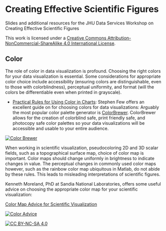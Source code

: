 # Creating Effective Scientific Figures 
Slides and additional resources for the JHU Data Services Workshop on Creating Effective Scientific Figures

This work is licensed under a
[Creative Commons Attribution-NonCommercial-ShareAlike 4.0 International License][cc-by-nc-sa].

## Color

The role of color in data visualization is profound. Choosing the right colors for your data visualization is essential. Some considerations for appropriate color choice include accessibility (ensuring colors are distinguishable, even to those with colorblindness), perceptual uniformity, and format (will the colors be differentiable even when printed in grayscale).  

* [Practical Rules for Using Color in Charts](http://www.perceptualedge.com/articles/visual_business_intelligence/rules_for_using_color.pdf): 
Stephen Few offers an excellent guide on for choosing colors for data visualizations: 
Arguably the most popular color palette generator is [ColorBrewer](http://www.colorbrewer2.org). ColorBrewer allows for the creation of colorblind safe, print friendly safe, and photocopy safe color palettes so your data visualizations will be accessible and usable to your entire audience. 

[![Color Brewer](ColorBrewer.png)](http://www.colorbrewer2.org)

When working in scientific visualization, pseudocoloring 2D and 3D scalar fields, such as a topographical surface map, choice of color map is important. Color maps should change uniformly in brightness to indicate changes in value. The perceptual changes in commonly used color maps however, such as the rainbow color map ubiquitous in Matlab, do not abide by these rules. This leads to misleading interpretations of scientific figures. 

Kenneth Moreland, PhD at Sandia National Laboratories, offers some useful advice on choosing the appropriate color map for your scientific visualization: 

[Color Map Advice for Scientific Visualization](https://www.kennethmoreland.com/color-advice/)

[![Color Advice](https://www.kennethmoreland.com/color-advice/smooth-cool-warm/smooth-cool-warm-3d.png)](https://www.kennethmoreland.com/color-advice/)

[![CC BY-NC-SA 4.0][cc-by-nc-sa-image]][cc-by-nc-sa]

[cc-by-nc-sa]: http://creativecommons.org/licenses/by-nc-sa/4.0/
[cc-by-nc-sa-image]: https://licensebuttons.net/l/by-nc-sa/4.0/88x31.png
[cc-by-nc-sa-shield]: https://img.shields.io/badge/License-CC%20BY--NC--SA%204.0-lightgrey.svg
